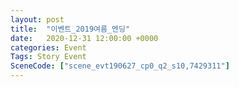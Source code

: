 ```yaml
---
layout: post
title:  "이벤트_2019여름_엔딩"
date:   2020-12-31 12:00:00 +0000
categories: Event
Tags: Story Event
SceneCode: ["scene_evt190627_cp0_q2_s10,7429311"]
---
```

